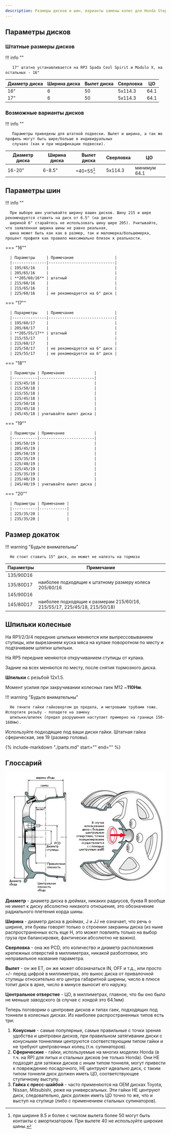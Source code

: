 ```yaml
---
description: Размеры дисков и шин, варианты замены колес для Honda Stepwgn 5G
---
```


## Параметры дисков

### Штатные размеры дисков

!!! info ""

       17" штатно устанавливается на RP3 Spada Cool Spirit и Modulo X, на остальных - 16"

| Диаметр диска | Ширина диска | Вылет диска | Сверловка | ЦО   |
|---------------|--------------|-------------|-----------|------|
| 16"           | 6            | 50          | 5х114.3   | 64.1 |
| 17"           | 6            | 50          | 5х114.3   | 64.1 |

### Возможные варианты дисков

!!! info ""

       Параметры приведены для штатной подвески. Вылет и ширина, а так же профиль могут быть шире/больше в индивидуальных 
       случаях (как и при модификации подвески).

| Диаметр диска | Ширина диска | Вылет диска | Сверловка | ЦО           |
|---------------|--------------|-------------|-----------|--------------|
| 16-20"        | 6-8.5"       | +40+55[^1]  | 5х114.3   | минимум 64.1 |

[^1]: при ширине 8.5 и более с числом вылета более 50 могут быть контакты с амортизатором. При вылете 40 не используйте
широкие шины.

## Параметры шин

!!! info ""

      При выборе шин учитывайте ширину ваших дисков. Шину 215 и шире рекомендуется ставить на диск от 6.5" (на диске 
      шириной 6" старайтесь не использовать шину шире 205). Учитывайте, что заявленная ширина шины не равно реальная, 
      шина может быть как как в размер, так и маломерка/большемерка, процент профиля как правило максимально близок к реальности.

=== "16""

      | Параметры     | Примечание                  |
      |---------------|-----------------------------|
      | 195/65/16     |                             |
      | 205/65/16     |                             |
      | **205/60/16** | штатный                     |
      | 215/60/16     |                             |
      | 215/65/16     |                             |
      | 225/60/16     | не рекомендуется на 6" диск |

=== "17""

      | Парарметры    | Примечание                  |
      |---------------|-----------------------------|
      | 195/60/17     |                             |
      | 205/60/17     |                             |
      | **205/55/17** | штатный                     |
      | 215/55/17     |                             |
      | 215/60/17     |                             |
      | 225/50/17     | не рекомендуется на 6" диск |
      | 225/55/17     | не рекомендуется на 6" диск |

=== "18""

      | Параметры | Примечание             |
      |-----------|------------------------|
      | 215/45/18 |                        |
      | 215/50/18 |                        |
      | 215/55/18 |                        |
      | 225/45/18 |                        |
      | 225/50/18 |                        |
      | 235/45/18 |                        |
      | 245/45/18 | учитывайте вылет диска |

=== "19""

      | Параметры | Примечание             |
      |-----------|------------------------|
      | 195/50/19 |                        |
      | 205/45/19 |                        |
      | 205/50/19 |                        |
      | 225/35/19 |                        |
      | 225/40/19 |                        |
      | 225/45/19 |                        |
      | 235/35/19 |                        |
      | 235/40/19 |                        |
      | 245/40/19 | учитывайте вылет диска |

=== "20""

      | Параметры | Примечание |
      |-----------|------------|
      | 225/35/20 |            |
      | 235/35/20 |            |

## Размер докаток

!!! warning "Будьте внимательны"

      Не стоит ставить 15" диск, он может не налезть на тормоза

| Параметры | Примечание                                                                 |
|-----------|----------------------------------------------------------------------------|
| 135/90D16 |                                                                            |
| 135/80D17 | наиболее подходящие к штатному размеру колеса 205/60/16                    |
| 145/90D16 |                                                                            |
| 145/80D17 | наиболее подходящие к размерам 215/60/16, 215/55/17, 225/45/18, 215/50/18) |

## Шпильки колесные

На RP1/2/3/4 передние шпильки меняются или выпрессовыванием ступицы, или вырезанием куска мяса на кулаке поворотном по
месту и подтачиваем шляпки шпильки.

На RP5 передние меняются откручиванием ступицы от кулака.

Задние на всех меняются по месту, после снятия тормозного диска.

**Шпильки** с резьбой 12х1.5.

Момент усилия при закручивании колесных гаек М12 ~**110Нм**.

!!! warning "Будьте внимательны"

      Не тяните гайки гайковертом до предела, и метровыми трубами тоже. Испортите резьбу - попадете на замену
      шпильки/шпилек (предел разрушения наступает примерно на границе 150-160Нм).

Используйте подходящие под ваши диски гайки. Штатная гайка сферическая, зев 19 (размер головы).

{% include-markdown "./parts.md" start="<!--wheel-stud-start-->" end="<!--wheel-stud-end-->" %}

## Глоссарий

![Параметры диска](/assets/service/wheels.png)

**Диаметр** - диаметр диска в дюймах, никаких радиусов, буква R вообще не имеет к диску абсолютно никакого отношения,
это обозначение радиального плетения корда шины.

**Ширина** - диаметр диска в дюймах, J и JJ не означает, что речь о ширине, эти буквы говорят только о строении закраины
диска (из ныне распространенных есть еще H, это может повлиять только на выбор груза при балансировке, фактически
абсолютно не важно).

**Сверловка** - она же PCD, это количество и диаметр расположения крепежных отверстий в миллиметрах, никакой
разболтовки, это неправильное название параметра.

**Вылет** - он же ET, он же может обозначаться IN, OFF и т.д., или просто +/- перед цифрой в миллиметрах, это вынос
диска от привалочной ступицы относительно его центра габаритной ширины, число в плюсе топит диск в арке, число в минусе
выносит его наружу.

**Центральное отверстие** - ЦО, в миллиметрах, главное, что бы оно было не меньше заводского (в случае с хондой это
64.1мм)

Теперь поговорим о центровке дисков и типах гаек, подходящих под тоннели в колесных дисках. Из наиболее распространенных
типов есть три:

1. **Конусные** - самые популярные, самые правильные с точки зрения удобства и центровки дисков, при правильном
   затягивании диски с конусными тоннелями центруются соответствующим типом гайки и не требуют центровочных колец (т.н.
   супинаторов).
2. **Сферические** - гайки, используемые на многих моделях Honda (в т.ч. на RP) для литых и стальных дисков (не только
   Honda). Они НЕ подходят для затяжки дисков с иным типом тоннеля, могут привести к повреждению посадочного, НЕ
   центруют идеально диск, с таким типом тоннеля диск должен иметь ЦО, соответствующее ступичному выступу.
3. **Гайка с пресс-шайбой** - часто применяются на OEM дисках Toyota, Nissan, Mitsubishi, реже на универсальных. Эти
   гайки НЕ центруют диск, следовательно, диск должен иметь ЦО точно то же, что и выступ на ступице (либо с применением
   стальных супинаторов).
